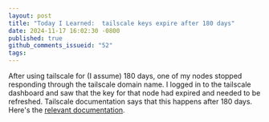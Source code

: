 ```yaml
---
layout: post
title: "Today I Learned:  tailscale keys expire after 180 days"
date: 2024-11-17 16:02:30 -0800
published: true
github_comments_issueid: "52"
tags:
---
```


After using tailscale for (I assume) 180 days, one of my nodes stopped responding through the tailscale domain name.   I logged in to the tailscale dashboard and saw that the key for that node had expired and needed to be refreshed.  Tailscale documentation says that this happens after 180 days.   Here's the [relevant documentation](https://tailscale.com/kb/1028/key-expiry).

